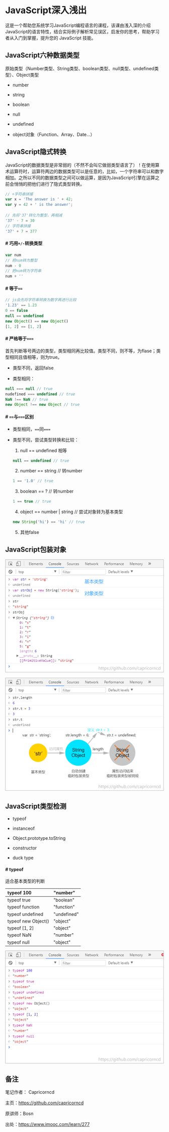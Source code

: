 # JavaScript深入浅出

这是一个帮助您系统学习JavaScript编程语言的课程，该课由浅入深的介绍JavaScript的语言特性，结合实际例子解析常见误区，启发你的思考，帮助学习者从入门到掌握，提升您的 JavaScript 技能。

## JavaScript六种数据类型

原始类型（Number类型、String类型、boolean类型、null类型、undefined类型）、Object类型

* number

* string

* boolean

* null

* undefined

* object对象（Function、Array、Date...）

## JavaScript隐式转换

JavaScript的数据类型是非常弱的（不然不会叫它做弱类型语言了）！在使用算术运算符时，运算符两边的数据类型可以是任意的，比如，一个字符串可以和数字相加。之所以不同的数据类型之间可以做运算，是因为JavaScript引擎在运算之前会悄悄的把他们进行了隐式类型转换。

```javascript
// +字符串拼接
var x = 'The answer is ' + 42;
var y = 42 + ' is the answer';

// 先将'37'转化为整型，再相减
'37' - 7 = 30
// 字符串拼接
'37' + 7 = 377
```

#### # 巧用`+/-`转换类型

```javascript
var num
// 把num转为整型
num - 0
// 把num转为字符串
num + ''
```

#### # 等于`==`

```javascript
// js会先将字符串转换为数字再进行比较
'1.23' == 1.23
0 == false
null == undefined
new Object() == new Object()
[1, 2] == [1, 2]
```

#### # 严格等于`===`

首先判断等号两边的类型，类型相同再比较值。类型不同，则不等，为flase；类型相同且值相等，则为true。

* 类型不同，返回false

* 类型相同：

```javascript
null === null // true
nudefined === undefined // true
NaN !== NaN // true
new Object !== new Object // true
```

#### # `==`与`===`区别

* 类型相同，`==`同`===`

* 类型不同，尝试类型转换和比较：

  1. null == undefined 相等

  ```javascript
  null == undefined // true
  ```

  2. number == string // 转number

  ```javascript
  1 == '1.0' // true
  ```

  3. boolean == ? // 转number

  ```javascript
  1 == true // true
  ```

  4. object == number | string // 尝试对象转为基本类型

  ```javascript
  new String('hi') == 'hi' // true
  ```

  5. 其他false

## JavaScript包装对象

![JavaScript包装对象](img/js3/01-wrapper-object.png)

![JavaScript包装对象](img/js3/01-wrapper-object2.png)

## JavaScript类型检测

* typeof

* instanceof

* Object.prototype.toString

* constructor

* duck type

#### # typeof

适合基本类型的判断

| typeof 100 | "number" |
|:--|:--|
| typeof true | "boolean" |
| typeof function | "function" |
| typeof undefined | "undefined" |
| typeof new Object() | "object" |
| typeof [1, 2] | "object" |
| typeof NaN | "number" |
| typeof null | "object" |

![JavaScript typeof](img/js3/01-typeof.png)

## 备注

笔记作者： Capricorncd

主页：https://github.com/capricorncd

原讲师：Bosn

出处：https://www.imooc.com/learn/277
